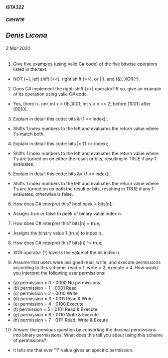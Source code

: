﻿##### __ISTA322__ 
##### _C#_HW16__

## *Denis Licona*
###### *2 Mar 2020* 

1. Give five examples (using valid C# code) of the five bitwise operators listed in the text.
- NOT (~), left shift (<<), right shift (>>), or (|), and (&), XOR(^).

2. Does C# implement the right-shift (>>) operator? If so, give an example of its operation using valie C# code.
- Yes, there is. unit int x = 0b_1001; int y = x >> 2; before (1001) after (0010).

3. Explain in detail this code: bits & (1 << index);.
- Shifts 1 index numbers to the left and evaluates the return value where 1's match both. 

4. Explain in detail this code: bits |= (1 << index);.
- Shifts 1 index numbers to the left and evaluates the return value where 1's are turned on on either the result or bits, resulting in TRUE if any 1 evaluates. 

5. Explain in detail this code: bits &= (1 << index);.
- Shifts 1 index numbers to the left and evaluates the return value where 1's are turned on on both the result or bits, resulting in TRUE if any 1 evaluates, otherwise is false. 

6. How does C# interpret this? bool peek = bits[n];
- Assigns true or false to peek of binary value index n.

7. How does C# interpret this? bits[n] = true;
- Assigns the binary value 1 (true) to index n.

8. How does C# interpret this? bits[n] ^= true;
- XOR operator (^) inverts the value of the bit index n.

9. Assume that users were assigned read, write, and execute permissions according to this scheme: read
= 1, write = 2, execute = 4. How would you interpret the following user permissions:
* (a) permission = 0 - 0000 No permissions
* (b) permission = 1 - 0001 Read
* (c) permission = 2 - 0010 Write
* (d) permission = 3 - 0011 Read & Write
* (e) permission = 4 - 0100 Execute
* (f) permission = 5 - 0101 Read & Execute
* (g) permission = 6 - 0110 Write & Execute
* (h) permission = 7 - 0111 Read, Write & Exeute

10. Answer the previous question by converting the decimal permissions into binary permissions. What does this tell you about using this scheme of permissions?
- It tells me that ever "1" value gives an specific permission. 